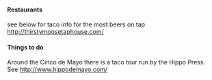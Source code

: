 #### Restaurants
see below for taco info
for the most beers on tap http://thirstymoosetaphouse.com/

#### Things to do
Around the Cinco de Mayo there is a taco tour run by the Hippo Press.  
See http://www.hippodemayo.com/
